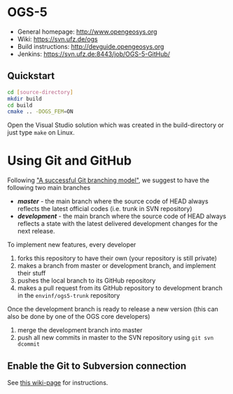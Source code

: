 # OGS-5 #

- General homepage: http://www.opengeosys.org
- Wiki: https://svn.ufz.de/ogs
- Build instructions: http://devguide.opengeosys.org
- Jenkins: https://svn.ufz.de:8443/job/OGS-5-GitHub/

## Quickstart ##

``` bash
cd [source-directory]
mkdir build
cd build
cmake .. -DOGS_FEM=ON
```

Open the Visual Studio solution which was created in the build-directory or just type `make` on Linux.

# Using Git and GitHub #

Following ["A successful Git branching model"](http://nvie.com/posts/a-successful-git-branching-model/), we suggest to have the following two main branches
- ***master*** - the main branch where the source code of HEAD always reflects the latest official codes (i.e. trunk in SVN repository)
- ***development*** - the main branch where the source code of HEAD always reflects a state with the latest delivered development changes for the next release.

To implement new features, every developer
1. forks this repository to have their own (your repository is still private)
2. makes a branch from master or development branch, and implement their stuff
3. pushes the local branch to its GitHub repository
4. makes a pull request from its GitHub repository to development branch in the `envinf/ogs5-trunk` repository

Once the development branch is ready to release a new version (this can also be done by one of the OGS core developers)
1. merge the development branch into master
2. push all new commits in master to the SVN repository using `git svn dcommit`

## Enable the Git to Subversion connection ##

See [this wiki-page](https://github.com/envinf/ogs5-trunk/wiki) for instructions.
